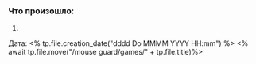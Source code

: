 ### Что произошло:
1. 

Дата: <% tp.file.creation_date("dddd Do MMMM YYYY HH:mm") %>
<% await tp.file.move("/mouse guard/games/" + tp.file.title)%>